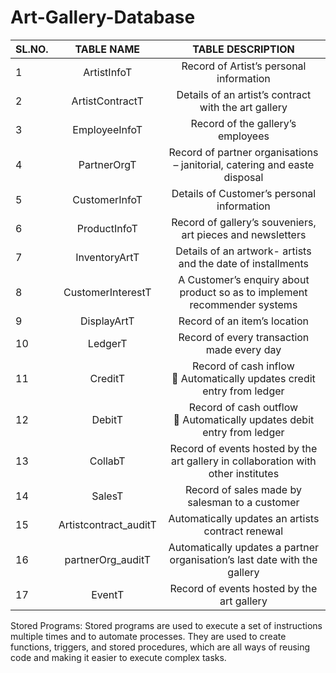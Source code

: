 # Art-Gallery-Database 

| SL.NO. |	TABLE NAME	| TABLE DESCRIPTION |
| ------ |:------------:|:-----------------:|
|   1    | ArtistInfoT	| Record of Artist’s personal information |
|   2	   | ArtistContractT |	Details of an artist’s contract with the art gallery |
|   3    | EmployeeInfoT |	Record of the gallery’s employees |
|   4	   | PartnerOrgT	| Record of partner organisations – janitorial, catering and easte disposal |
|   5	   | CustomerInfoT |	Details of Customer’s personal information |
|   6    |	ProductInfoT |	Record of gallery’s souveniers, art pieces and newsletters |
|   7	   | InventoryArtT |	Details of an artwork- artists and the date of installments |
|   8	   | CustomerInterestT |	A Customer’s enquiry about product so as to implement recommender systems |
|   9	   | DisplayArtT |	Record of an item’s location |
|  10	   | LedgerT	| Record of every transaction made every day |
|  11	   | CreditT	| Record of cash inflow <br> 	Automatically updates credit entry from ledger </br> |
|  12	   | DebitT	| Record of cash outflow <br> 	Automatically updates debit entry from ledger </br> |
|  13    |	CollabT |	Record of events hosted by the art gallery in collaboration with other institutes |
|  14	   |  SalesT	| Record of sales made by salesman to a customer |
|  15	   | Artistcontract_auditT	| Automatically updates an artists contract renewal |
|  16	   | partnerOrg_auditT |	Automatically updates a partner organisation’s last date with the gallery |
|  17	   | EventT	| Record of events hosted by the art gallery |


Stored Programs: 
Stored programs are used to execute a set of instructions multiple times and to automate processes. 
They are used to create functions, triggers, and stored procedures, which are all ways of reusing code and making it easier to execute complex tasks. 

